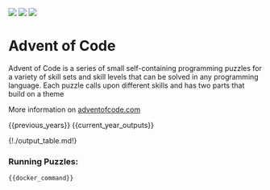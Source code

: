 ![](https://img.shields.io/badge/day%20-22-red) ![](https://img.shields.io/badge/days%20completed-17-important) ![](https://img.shields.io/badge/stars%20-34-success)

# Advent of Code

Advent of Code is a series of small self-containing programming puzzles for a variety of skill sets and skill levels that can be solved in any programming language. Each puzzle calls upon different skills and has two parts that build on a theme

More information on [adventofcode.com](http://adventofcode.com/)

{{previous_years}}
{{current_year_outputs}}

{!./output_table.md!}

### Running Puzzles:

```
{{docker_command}}
```

